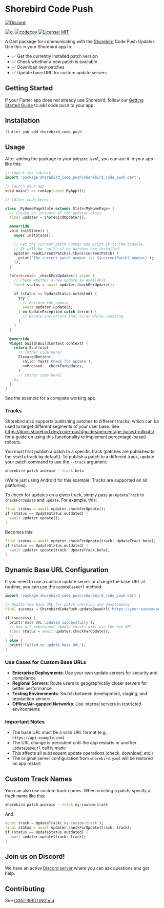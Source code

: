 # Shorebird Code Push

[![Discord](https://img.shields.io/discord/1030243211995791380?style=for-the-badge&logo=discord&color=blue)](https://discord.gg/shorebird)

[![ci](https://github.com/shorebirdtech/updater/actions/workflows/main.yaml/badge.svg)](https://github.com/shorebirdtech/updater/actions/workflows/main.yaml)
[![codecov](https://codecov.io/gh/shorebirdtech/updater/branch/main/graph/badge.svg)](https://codecov.io/gh/shorebirdtech/updater)
[![License: MIT][license_badge]][license_link]

A Dart package for communicating with the [Shorebird](https://shorebird.dev)
Code Push Updater. Use this in your Shorebird app to:

- ✅ Get the currently installed patch version
- ✅ Check whether a new patch is available
- ✅ Download new patches
- ✅ Update base URL for custom update servers

## Getting Started

If your Flutter app does not already use Shorebird, follow our
[Getting Started Guide](https://docs.shorebird.dev/) to add code push to your
app.

## Installation

```sh
flutter pub add shorebird_code_push
```

## Usage

After adding the package to your `pubspec.yaml`, you can use it in your app like
this:

```dart
// Import the library
import 'package:shorebird_code_push/shorebird_code_push.dart';

// Launch your app
void main() => runApp(const MyApp());

// [Other code here]

class _MyHomePageState extends State<MyHomePage> {
  // Create an instance of the updater class
  final updater = ShorebirdUpdater();

  @override
  void initState() {
    super.initState();

    // Get the current patch number and print it to the console.
    // It will be `null` if no patches are installed.
    updater.readCurrentPatch().then((currentPatch) {
      print('The current patch number is: ${currentPatch?.number}');
    });
  }

  Future<void> _checkForUpdates() async {
    // Check whether a new update is available.
    final status = await updater.checkForUpdate();

    if (status == UpdateStatus.outdated) {
      try {
        // Perform the update
        await updater.update();
      } on UpdateException catch (error) {
        // Handle any errors that occur while updating.
      }
    }
  }

  @override
  Widget build(BuildContext context) {
    return Scaffold(
      // [Other code here]
      ElevatedButton(
        child: Text('Check for update'),
        onPressed: _checkForUpdates,
      )
      // [Other code here]
    );
  }
}
```

See the example for a complete working app.

### Tracks

Shorebird also supports publishing patches to different tracks, which can be
used to target different segments of your user base. See
https://docs.shorebird.dev/code-push/guides/percentage-based-rollouts/ for a
guide on using this functionality to implement percentage-based rollouts.

You must first publish a patch to a specific track (patches are published to the
`stable` track by default). To publish a patch to a different track, update your
patch command to use the `--track` argument:

```sh
shorebird patch android --track beta
```

(We're just using Android for this example. Tracks are supported on all
platforms).

To check for updates on a given track, simply pass an `UpdateTrack` to
`checkForUpdate` and `update`. For example, this:

```dart
final status = await updater.checkForUpdate();
if (status == UpdateStatus.outdated) {
  await updater.update();
}
```

Becomes this:

```dart
final status = await updater.checkForUpdate(track: UpdateTrack.beta);
if (status == UpdateStatus.outdated) {
  await updater.update(track: UpdateTrack.beta);
}
```

## Dynamic Base URL Configuration

If you need to use a custom update server or change the base URL at runtime, you can use the `updateBaseUrl` method:

```dart
import 'package:shorebird_code_push/shorebird_code_push.dart';

// Update the base URL for patch checking and downloading
final success = ShorebirdCodePush.updateBaseUrl('https://your-custom-server.com');

if (success) {
  print('Base URL updated successfully');
  // Now all subsequent update checks will use the new URL
  final status = await updater.checkForUpdate();
  // ...
} else {
  print('Failed to update base URL');
}
```

### Use Cases for Custom Base URLs

- **Enterprise Deployments**: Use your own update servers for security and compliance
- **Regional Servers**: Route users to geographically closer servers for better performance
- **Testing Environments**: Switch between development, staging, and production servers
- **Offline/Air-gapped Networks**: Use internal servers in restricted environments

### Important Notes

- The base URL must be a valid URL format (e.g., `https://api.example.com`)
- The URL change is persistent until the app restarts or another `updateBaseUrl` call is made
- This affects all subsequent update operations (check, download, etc.)
- The original server configuration from `shorebird.yaml` will be restored on app restart

## Custom Track Names

You can also use custom track names. When creating a patch, specify a track name
like this:

```sh
shorebird patch android --track my-custom-track
```

And:

```dart
const track = UpdateTrack('my-custom-track');
final status = await updater.checkForUpdate(track: track);
if (status == UpdateStatus.outdated) {
  await updater.update(track: track);
}
```

## Join us on Discord!

We have an active [Discord server](https://discord.gg/shorebird) where you can
ask questions and get help.

## Contributing

See [CONTRIBUTING.md](CONTRIBUTING.md).

[license_badge]: https://img.shields.io/badge/license-MIT-blue.svg
[license_link]: https://opensource.org/licenses/MIT
